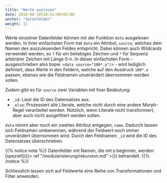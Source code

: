 ```yaml
---
title: "Werte auslesen"
date: 2018-08-10T20:51:00+02:00
anchor: "datenfelder"
weight: 11
---
```


Werte einzelner Datenfelder können mit der Funktion `data` ausgelesen werden.
In ihrer einfachsten Form hat `data` ein Attribut, `source`, welches dem Namen
des auszulesenden Feldes entspricht. Dabei können auch Wildcards verwendet
werden, so `?` für ein beliebiges Zeichen und `*` für Sequenz arbiträrer
Zeichen mit Länge 0-n. In dieser einfachsten Form - ausgeschrieben also bspw.
`<data source="100*.a"/>` - wird lediglich definiert, dass Werte in den
Feldern, welche auf den Ausdruck `100*.a` passen, ebenso wie die Feldnamen
unverändert übernommen werden sollen.

Zudem gibt es für `source` zwei Variablen mit fixer Bedeutung:

- `_id`: Liest die ID des Datensatzes aus.
- `_else`: Prozessiert alle Literale, welche nicht durch eine andere
  Morph-Regel verarbeitet werden. Nützlich, wenn Literale nicht
transformiert, aber auch nicht ausgefiltert werden sollen.

`data` nimmt aber noch ein zweites Attribut entgegen, `name`. Dadurch lassen
sich Feldnamen umbenennen, während der Feldwert noch immer unverändert
übernommen wird. Durch den Feldnamen `_id` wird die ID des Datensatzes
überschrieben. 

{{% notice note %}}
Datenfelder mit Namen, die mit `@` beginnen, werden [speziell]({{< ref "/modularisierung/rekursion.md" >}}) behandelt.
{{% /notice %}}

Schliesslich lassen sich auf Feldwerte eine Reihe von Transformationen und
Filter anwenden.
